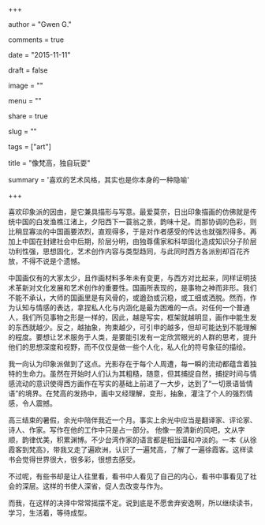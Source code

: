 +++

author = "Gwen G."

comments = true

date = "2015-11-11"

draft = false

image = ""

menu = ""

share = true

slug = ""

tags = ["art"]

title = "像梵高，独自玩耍"

summary = '喜欢的艺术风格，其实也是你本身的一种隐喻'

+++

喜欢印象派的因由，是它兼具描形与写意。最爱莫奈，日出印象描画的仿佛就是传统中国的白发渔樵江渚上，夕阳西下一蓑翁之景，韵味十足。而那协调的色彩，则比稍显寡淡的中国画要浓烈，直观得多，于是对作者感受的传达也就强烈得多。再加上中国在封建社会中后期，阶层分明，由独尊儒家和科举固化造成知识分子阶层功利性强，思想固化，艺术创作内容与类型趋同，与此同时西方各派别却百花齐放，不得不说是个遗憾。       

中国画仅有的大家太少，且作画材料多年未有变更，与西方对比起来，同样证明技术革新对文化发展和艺术创作的重要性。国画所表现的，是事物之神而非形。我们不能不承认，大师的国画里是有风骨的，或遒劲或沉稳，或工细或洒脱。然而，作为认知与情感的表达，拿捏私人化与内涵化是最为困难的一点。对任何一个普通人，我们所见事物之形是一样的，因此，越是写实，框架就越明显，画作中能生发的东西就越少。反之，越抽象，拘束越少，可引申的越多，但却可能达到不能理解的程度。要想让艺术服务于人类，是要能引发有一定欣赏眼光的人群的思考，提升他们的思想深度和视野，而不仅仅是做一些个人化，私人化的符号象征的描绘。       

我一向认为印象派做到了这点。光影存在于每个人周遭，每一瞬的流动都蕴含着独特的生命力。虽然在开始时人们认为其粗糙，随意，但其捕捉自然，捕捉时间与情感流动的意识使得西方画作在写实的基础上前进了一大步，达到了“一切景语皆情语”的境界。在梵高的发扬中，画中又经理解，变形，抽象，灌注了个人的强烈情感，令人震撼。
        
高三结束的暑假，余光中陪伴我近一个月。事实上余光中应当是翻译家、评论家、诗人、作家。写作在他的工作中只是占一部分。        他像一股清新的风吧，文从字顺，韵律优美，积累渊博。不少台湾作家的语言都是相当温和冲淡的。一本《从徐霞客到梵高》，带我又走了遍欧洲，认识了一遍梵高，了解了一遍徐霞客。这样读书会觉得世界很大，很多彩，很想去感受。        

不过呢，有些书却是让人往里看，看书中人看见了自己的内心，看书中事看见了社会的深层。这样的书使人深省，促人去改变与作为。        

而我，在这样的决择中常常摇摆不定。说到底是不愿舍弃安逸啊，所以继续读书，学习，生活着，等待成型。